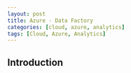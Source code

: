```yaml
---
layout: post
title: Azure - Data Factory
categories: [cloud, azure, analytics]
tags: [Cloud, Azure, Analytics]
---
```


## Introduction
